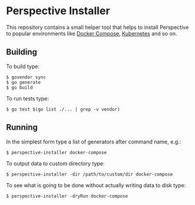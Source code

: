 # Perspective Installer
This repository contains a small helper tool that helps to install Perspective to popular environments like [Docker Compose](https://docs.docker.com/compose/), [Kubernetes](http://kubernetes.io/) and so on.

## Building
To build type:
```
$ govendor sync
$ go generate
$ go build
```
To run tests type:
```
$ go test $(go list ./... | grep -v vendor)
```

## Running
In the simplest form type a list of generators after command name, e.g.:
```
$ perspective-installer docker-compose
```
To output data to custom directory type:
```
$ perspective-installer -dir /path/to/custom/dir docker-compose
```
To see what is going to be done without actually writing data to disk type:
```
$ perspective-installer -dryRun docker-compose
```